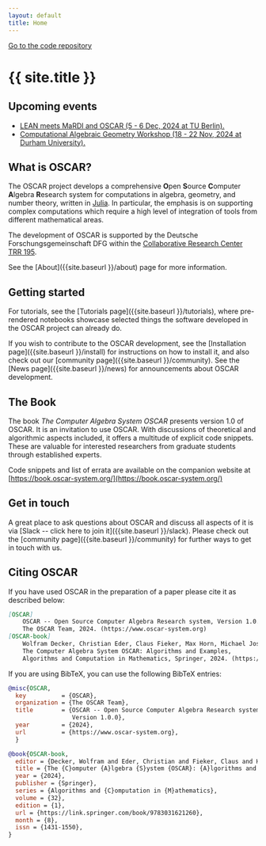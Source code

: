 ```yaml
---
layout: default
title: Home
---
```


<div class="github-ribbon">
  <a target="_blank" href="https://github.com/oscar-system/Oscar.jl/">Go to the code repository</a>
</div>


# {{ site.title }}

## Upcoming events

* [LEAN meets MaRDI and OSCAR (5 - 6 Dec, 2024 at TU Berlin).](https://polymake.org/doku.php/workshops/lean_workshop1224)
* [Computational Algebraic Geometry Workshop (18 - 22 Nov, 2024 at Durham University).](https://sites.google.com/view/durhamcompalggeom/home)


## What is OSCAR?

The OSCAR project develops a comprehensive **O**pen **S**ource **C**omputer **A**lgebra **R**esearch
system for computations in algebra, geometry, and number theory, written in [Julia](https://julialang.org). In particular,
the emphasis is on supporting complex computations which require a high level
of integration of tools from different mathematical areas. 

The development of OSCAR is supported by the Deutsche Forschungsgemeinschaft DFG within the [Collaborative Research Center TRR 195](https://www.computeralgebra.de/sfb/).

See the [About]({{site.baseurl }}/about) page for more information.

## Getting started

For tutorials, see the [Tutorials page]({{site.baseurl }}/tutorials), where pre-rendered notebooks showcase
selected things the software developed in the OSCAR project can already do.

<!--
To try OSCAR live from your browser, click on the [binder](https://mybinder.org) links on the Examples page.
At present, these will take a few minutes to load, as we 
currently still build some dependencies from source behind the scenes.
-->

If you wish to contribute to the OSCAR development, see the [Installation page]({{site.baseurl }}/install) for
instructions on how to install it, and also check out our [community page]({{site.baseurl }}/community).
See the [News page]({{site.baseurl }}/news) for announcements about OSCAR development.

## The Book

The book _The Computer Algebra System OSCAR_ presents version 1.0 of OSCAR. It is an invitation
to use OSCAR. With discussions of theoretical and algorithmic aspects included, it offers a
multitude of explicit code snippets. These are valuable for interested researchers from graduate
students through established experts.

Code snippets and list of errata are available on the companion website at
[https://book.oscar-system.org/](https://book.oscar-system.org/)

## Get in touch

A great place to ask questions about OSCAR and discuss all aspects of it is
via [Slack -- click here to join it]({{site.baseurl }}/slack).
Please check out the [community page]({{site.baseurl }}/community) for further
ways to get in touch with us.

## Citing OSCAR

If you have used OSCAR in the preparation of a paper please cite it as described below:

```md
[OSCAR]
    OSCAR -- Open Source Computer Algebra Research system, Version 1.0.0,
    The OSCAR Team, 2024. (https://www.oscar-system.org)
[OSCAR-book]
    Wolfram Decker, Christian Eder, Claus Fieker, Max Horn, Michael Joswig, eds.
    The Computer Algebra System OSCAR: Algorithms and Examples,
    Algorithms and Computation in Mathematics, Springer, 2024. (https://link.springer.com/book/9783031621260)
```

If you are using BibTeX, you can use the following BibTeX entries:

```bibtex
@misc{OSCAR,
  key          = {OSCAR},
  organization = {The OSCAR Team},
  title        = {OSCAR -- Open Source Computer Algebra Research system,
                  Version 1.0.0},
  year         = {2024},
  url          = {https://www.oscar-system.org},
  }

@book{OSCAR-book,
  editor = {Decker, Wolfram and Eder, Christian and Fieker, Claus and Horn, Max and Joswig, Michael},
  title = {The {C}omputer {A}lgebra {S}ystem {OSCAR}: {A}lgorithms and {E}xamples},
  year = {2024},
  publisher = {Springer},
  series = {Algorithms and {C}omputation in {M}athematics},
  volume = {32},
  edition = {1},
  url = {https://link.springer.com/book/9783031621260},
  month = {8},
  issn = {1431-1550},
}
```